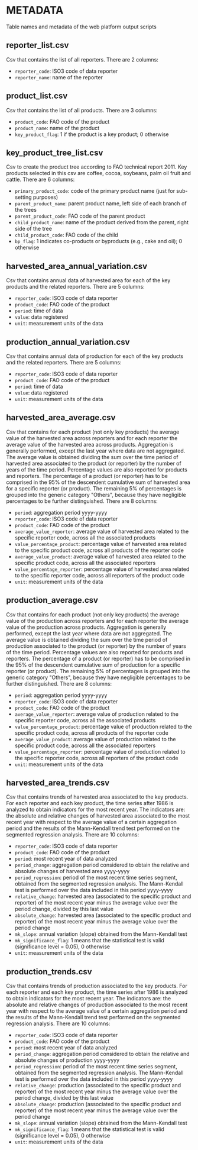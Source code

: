 # METADATA
Table names and metadata of the web platform output scripts

## reporter_list.csv
Csv that contains the list of all reporters. There are 2 columns:
- `reporter_code`: ISO3 code of data reporter
- `reporter_name`: name of the reporter

## product_list.csv
Csv that contains the list of all products. There are 3 columns:
- `product_code`: FAO code of the product
- `product_name`: name of the product
- `key_product_flag`: 1 if the product is a key product; 0 otherwise

## key_product_tree_list.csv
Csv to create the product tree according to FAO technical report 2011.
Key products selected in this csv are coffee, cocoa, soybeans, palm oil fruit and cattle.
There are 6 columns:
- `primary_product_code`: code of the primary product name (just for sub-setting purposes)
- `parent_product_name`: parent product name, left side of each branch of the trees
- `parent_product_code`: FAO code of the parent product
- `child_product_name`: name of the product derived from the parent, right side of the tree
- `child_product_code`: FAO code of the child
- `bp_flag`: 1 indicates co-products or byproducts (e.g., cake and oil); 0 otherwise

## harvested_area_annual_variation.csv
Csv that contains annual data of harvested area for each of the key products and the related reporters. There are 5 columns:
- `reporter_code`: ISO3 code of data reporter
- `product_code`: FAO code of the product
- `period`: time of data
- `value`: data registered
- `unit`: measurement units of the data

## production_annual_variation.csv
Csv that contains annual data of production for each of the key products and the related reporters. There are 5 columns:
- `reporter_code`: ISO3 code of data reporter
- `product_code`: FAO code of the product
- `period`: time of data
- `value`: data registered
- `unit`: measurement units of the data

## harvested_area_average.csv
Csv that contains for each product (not only key products) the average value of the harvested area across reporters and for each reporter the average value of the harvested area across products. 
Aggregation is generally performed, except the last year where data are not aggregated.
The average value is obtained dividing the sum over the time period of harvested area associated to the product (or 
reporter) by the number of years of the time period.
Percentage values are also reported for products and reporters. The percentage of a product (or reporter) has to be comprised in the 95% of the descendent cumulative sum of harvested area for a specific reporter (or product). The remaining 5% of percentages is grouped into the generic category "Others", because they have negligible percentages to be further distinguished. There are 8 columns:
- `period`: aggregation period yyyy-yyyy
- `reporter_code`: ISO3 code of data reporter
- `product_code`: FAO code of the product
- `average_value_reporter`: average value of harvested area related to the specific reporter code, across all the associated products
- `value_percentage_product`: percentage value of harvested area related to the specific product code, across all products of the reporter code 
- `average_value_product`: average value of harvested area related to the specific product code, across all the associated reporters
- `value_percentage_reporter`: percentage value of harvested area related to the specific reporter code, across all reporters of the product code
- `unit`: measurement units of the data

## production_average.csv
Csv that contains for each product (not only key products) the average value of the production across reporters and for each reporter the average value of the production across products. 
Aggregation is generally performed, except the last year where data are not aggregated.
The average value is obtained dividing the sum over the time period of production associated to the product (or 
reporter) by the number of years of the time period.
Percentage values are also reported for products and reporters. The percentage of a product (or reporter) has to be comprised in the 95% of the descendent cumulative sum of production for a specific reporter (or product). The remaining 5% of percentages is grouped into the generic category "Others", because they have negligible percentages to be further distinguished. There are 8 columns:
- `period`: aggregation period yyyy-yyyy
- `reporter_code`: ISO3 code of data reporter
- `product_code`: FAO code of the product
- `average_value_reporter`: average value of production related to the specific reporter code, across all the associated products
- `value_percentage_product`: percentage value of production related to the specific product code, across all products of the reporter code 
- `average_value_product`: average value of production related to the specific product code, across all the associated reporters
- `value_percentage_reporter`: percentage value of production related to the specific reporter code, across all reporters of the product code
- `unit`: measurement units of the data

## harvested_area_trends.csv
Csv that contains trends of harvested area associated to the key products. For each reporter and each key product, the time series after 1986 is analyzed to obtain indicators for the most recent year. The indicators are: the absolute and relative changes of harvested area associated to the most recent year with respect to the average value of a certain aggregation period and the results of the Mann-Kendall trend test performed on the segmented regression analysis. There are 10 columns:
- `reporter_code`: ISO3 code of data reporter
- `product_code`: FAO code of the product
- `period`: most recent year of data analyzed
- `period_change`: aggregation period considered to obtain the relative and absolute changes of harvested area yyyy-yyyy
- `period_regression`: period of the most recent time series segment, obtained from the segmented regression analysis. The Mann-Kendall test is performed over the data included in this period yyyy-yyyy
- `relative_change`: harvested area (associated to the specific product and reporter) of the most recent year minus the average value over the period change, divided by this last value
- `absolute_change`: harvested area (associated to the specific product and reporter) of the most recent year minus the average value over the period change
- `mk_slope`: annual variation (slope) obtained from the Mann-Kendall test
- `mk_significance_flag`: 1 means that the statistical test is valid (significance level = 0.05), 0 otherwise
- `unit`: measurement units of the data

## production_trends.csv
Csv that contains trends of production associated to the key products. For each reporter and each key product, the time series after 1986 is analyzed to obtain indicators for the most recent year. The indicators are: the absolute and relative changes of production associated to the most recent year with respect to the average value of a certain aggregation period and the results of the Mann-Kendall trend test performed on the segmented regression analysis. There are 10 columns:
- `reporter_code`: ISO3 code of data reporter
- `product_code`: FAO code of the product
- `period`: most recent year of data analyzed
- `period_change`: aggregation period considered to obtain the relative and absolute changes of production yyyy-yyyy
- `period_regression`: period of the most recent time series segment, obtained from the segmented regression analysis. The Mann-Kendall test is performed over the data included in this period yyyy-yyyy
- `relative_change`: production (associated to the specific product and reporter) of the most recent year minus the average value over the period change, divided by this last value
- `absolute_change`: production (associated to the specific product and reporter) of the most recent year minus the average value over the period change
- `mk_slope`: annual variation (slope) obtained from the Mann-Kendall test
- `mk_significance_flag`: 1 means that the statistical test is valid (significance level = 0.05), 0 otherwise
- `unit`: measurement units of the data